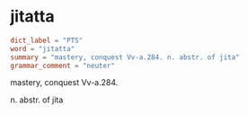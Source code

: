 # jitatta

``` toml
dict_label = "PTS"
word = "jitatta"
summary = "mastery, conquest Vv-a.284. n. abstr. of jita"
grammar_comment = "neuter"
```

mastery, conquest Vv\-a.284.

n. abstr. of jita

